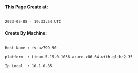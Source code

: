 
   
#### This Page Create at:

```bash

2023-05-08 - 19:33:54 UTC

```

#### Create By Machine:

```bash

Host Name : fv-az799-90

platform  : Linux-5.15.0-1036-azure-x86_64-with-glibc2.35

Ip Local  : 10.1.0.85

```

